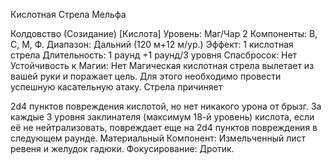 
Кислотная Стрела Мельфа

Колдовство (Созидание) [Кислота]
Уровень: Маг/Чар 2
Компоненты: В, С, М, Ф.
Диапазон: Дальний (120 м+12 м/ур.)
Эффект: 1 кислотная стрела
Длительность: 1 раунд +1 раунд/3
уровня
Спасбросок: Нет
Устойчивость к Магии: Нет
Магическая кислотная стрела вылетает из вашей руки и поражает цель. Для
этого необходимо провести успешную
касательную атаку. Стрела причиняет

2d4 пунктов повреждения кислотой, но
нет никакого урона от брызг. За каждые
3 уровня заклинателя (максимум 18-й
уровень) кислота, если её не нейтрализовать, повреждает еще на 2d4 пунктов
повреждения в следующем раунде.
Материальный Компонент: Измельченный лист ревеня и желудок гадюки.
Фокусирование: Дротик.